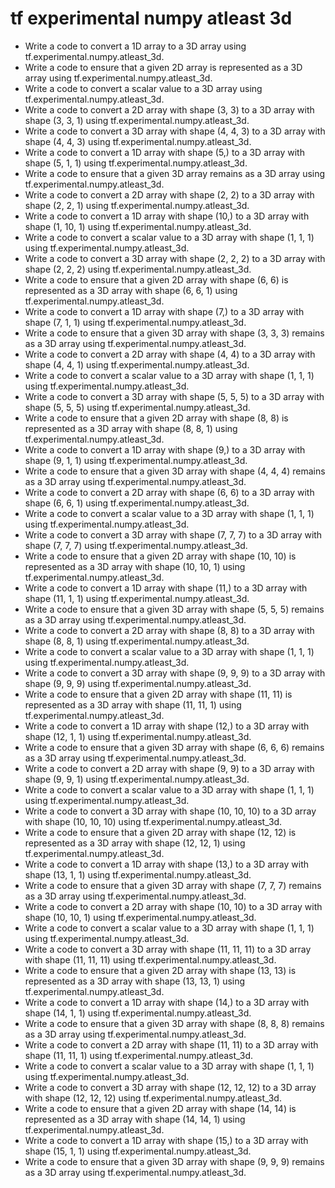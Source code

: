 # tf experimental numpy atleast 3d

- Write a code to convert a 1D array to a 3D array using tf.experimental.numpy.atleast_3d.
- Write a code to ensure that a given 2D array is represented as a 3D array using tf.experimental.numpy.atleast_3d.
- Write a code to convert a scalar value to a 3D array using tf.experimental.numpy.atleast_3d.
- Write a code to convert a 2D array with shape (3, 3) to a 3D array with shape (3, 3, 1) using tf.experimental.numpy.atleast_3d.
- Write a code to convert a 3D array with shape (4, 4, 3) to a 3D array with shape (4, 4, 3) using tf.experimental.numpy.atleast_3d.
- Write a code to convert a 1D array with shape (5,) to a 3D array with shape (5, 1, 1) using tf.experimental.numpy.atleast_3d.
- Write a code to ensure that a given 3D array remains as a 3D array using tf.experimental.numpy.atleast_3d.
- Write a code to convert a 2D array with shape (2, 2) to a 3D array with shape (2, 2, 1) using tf.experimental.numpy.atleast_3d.
- Write a code to convert a 1D array with shape (10,) to a 3D array with shape (1, 10, 1) using tf.experimental.numpy.atleast_3d.
- Write a code to convert a scalar value to a 3D array with shape (1, 1, 1) using tf.experimental.numpy.atleast_3d.
- Write a code to convert a 3D array with shape (2, 2, 2) to a 3D array with shape (2, 2, 2) using tf.experimental.numpy.atleast_3d.
- Write a code to ensure that a given 2D array with shape (6, 6) is represented as a 3D array with shape (6, 6, 1) using tf.experimental.numpy.atleast_3d.
- Write a code to convert a 1D array with shape (7,) to a 3D array with shape (7, 1, 1) using tf.experimental.numpy.atleast_3d.
- Write a code to ensure that a given 3D array with shape (3, 3, 3) remains as a 3D array using tf.experimental.numpy.atleast_3d.
- Write a code to convert a 2D array with shape (4, 4) to a 3D array with shape (4, 4, 1) using tf.experimental.numpy.atleast_3d.
- Write a code to convert a scalar value to a 3D array with shape (1, 1, 1) using tf.experimental.numpy.atleast_3d.
- Write a code to convert a 3D array with shape (5, 5, 5) to a 3D array with shape (5, 5, 5) using tf.experimental.numpy.atleast_3d.
- Write a code to ensure that a given 2D array with shape (8, 8) is represented as a 3D array with shape (8, 8, 1) using tf.experimental.numpy.atleast_3d.
- Write a code to convert a 1D array with shape (9,) to a 3D array with shape (9, 1, 1) using tf.experimental.numpy.atleast_3d.
- Write a code to ensure that a given 3D array with shape (4, 4, 4) remains as a 3D array using tf.experimental.numpy.atleast_3d.
- Write a code to convert a 2D array with shape (6, 6) to a 3D array with shape (6, 6, 1) using tf.experimental.numpy.atleast_3d.
- Write a code to convert a scalar value to a 3D array with shape (1, 1, 1) using tf.experimental.numpy.atleast_3d.
- Write a code to convert a 3D array with shape (7, 7, 7) to a 3D array with shape (7, 7, 7) using tf.experimental.numpy.atleast_3d.
- Write a code to ensure that a given 2D array with shape (10, 10) is represented as a 3D array with shape (10, 10, 1) using tf.experimental.numpy.atleast_3d.
- Write a code to convert a 1D array with shape (11,) to a 3D array with shape (11, 1, 1) using tf.experimental.numpy.atleast_3d.
- Write a code to ensure that a given 3D array with shape (5, 5, 5) remains as a 3D array using tf.experimental.numpy.atleast_3d.
- Write a code to convert a 2D array with shape (8, 8) to a 3D array with shape (8, 8, 1) using tf.experimental.numpy.atleast_3d.
- Write a code to convert a scalar value to a 3D array with shape (1, 1, 1) using tf.experimental.numpy.atleast_3d.
- Write a code to convert a 3D array with shape (9, 9, 9) to a 3D array with shape (9, 9, 9) using tf.experimental.numpy.atleast_3d.
- Write a code to ensure that a given 2D array with shape (11, 11) is represented as a 3D array with shape (11, 11, 1) using tf.experimental.numpy.atleast_3d.
- Write a code to convert a 1D array with shape (12,) to a 3D array with shape (12, 1, 1) using tf.experimental.numpy.atleast_3d.
- Write a code to ensure that a given 3D array with shape (6, 6, 6) remains as a 3D array using tf.experimental.numpy.atleast_3d.
- Write a code to convert a 2D array with shape (9, 9) to a 3D array with shape (9, 9, 1) using tf.experimental.numpy.atleast_3d.
- Write a code to convert a scalar value to a 3D array with shape (1, 1, 1) using tf.experimental.numpy.atleast_3d.
- Write a code to convert a 3D array with shape (10, 10, 10) to a 3D array with shape (10, 10, 10) using tf.experimental.numpy.atleast_3d.
- Write a code to ensure that a given 2D array with shape (12, 12) is represented as a 3D array with shape (12, 12, 1) using tf.experimental.numpy.atleast_3d.
- Write a code to convert a 1D array with shape (13,) to a 3D array with shape (13, 1, 1) using tf.experimental.numpy.atleast_3d.
- Write a code to ensure that a given 3D array with shape (7, 7, 7) remains as a 3D array using tf.experimental.numpy.atleast_3d.
- Write a code to convert a 2D array with shape (10, 10) to a 3D array with shape (10, 10, 1) using tf.experimental.numpy.atleast_3d.
- Write a code to convert a scalar value to a 3D array with shape (1, 1, 1) using tf.experimental.numpy.atleast_3d.
- Write a code to convert a 3D array with shape (11, 11, 11) to a 3D array with shape (11, 11, 11) using tf.experimental.numpy.atleast_3d.
- Write a code to ensure that a given 2D array with shape (13, 13) is represented as a 3D array with shape (13, 13, 1) using tf.experimental.numpy.atleast_3d.
- Write a code to convert a 1D array with shape (14,) to a 3D array with shape (14, 1, 1) using tf.experimental.numpy.atleast_3d.
- Write a code to ensure that a given 3D array with shape (8, 8, 8) remains as a 3D array using tf.experimental.numpy.atleast_3d.
- Write a code to convert a 2D array with shape (11, 11) to a 3D array with shape (11, 11, 1) using tf.experimental.numpy.atleast_3d.
- Write a code to convert a scalar value to a 3D array with shape (1, 1, 1) using tf.experimental.numpy.atleast_3d.
- Write a code to convert a 3D array with shape (12, 12, 12) to a 3D array with shape (12, 12, 12) using tf.experimental.numpy.atleast_3d.
- Write a code to ensure that a given 2D array with shape (14, 14) is represented as a 3D array with shape (14, 14, 1) using tf.experimental.numpy.atleast_3d.
- Write a code to convert a 1D array with shape (15,) to a 3D array with shape (15, 1, 1) using tf.experimental.numpy.atleast_3d.
- Write a code to ensure that a given 3D array with shape (9, 9, 9) remains as a 3D array using tf.experimental.numpy.atleast_3d.